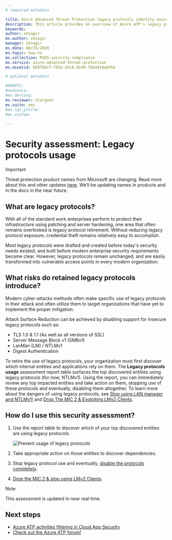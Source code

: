 ```yaml
---
# required metadata

title: Azure Advanced Threat Protection legacy protocols identity security posture assessment
description: This article provides an overview of Azure ATP's legacy protocol identification security posture assessment report.
keywords:
author: shsagir
ms.author: shsagir
manager: shsagir
ms.date: 08/25/2020
ms.topic: how-to
ms.collection: M365-security-compliance
ms.service: azure-advanced-threat-protection
ms.assetid: 6597b8c7-f83e-43c6-8149-fb4a914a845b

# optional metadata

#ROBOTS:
#audience:
#ms.devlang:
ms.reviewer: itargoet
ms.suite: ems
#ms.tgt_pltfrm:
#ms.custom:

---
```


# Security assessment: Legacy protocols usage

> [!IMPORTANT]
> Threat protection product names from Microsoft are changing. Read more about this and other updates [here](https://www.microsoft.com/security/blog/?p=91813).  We’ll be updating names in products and in the docs in the near future.

## What are legacy protocols?

With all of the standard work enterprises perform to protect their infrastructure using patching and server hardening, one area that often remains overlooked is legacy protocol retirement. Without reducing legacy protocol exposure, credential theft remains relatively easy to accomplish.

Most legacy protocols were drafted and created before today's security needs existed, and built before modern enterprise security requirements became clear. However, legacy protocols remain unchanged, and are easily transformed into vulnerable access points in every modern organization.

## What risks do retained legacy protocols introduce?

Modern cyber-attacks methods often make specific use of legacy protocols in their attack and often utilize them to target organizations that have yet to implement the proper mitigation.

Attack Surface Reduction can be achieved by disabling support for insecure legacy protocols such as:

- TLS 1.0 & 1.1 (As well as all versions of SSL)
- Server Message Block v1 (SMBv1)
- LanMan (LM) / NTLMv1
- Digest Authentication

To retire the use of legacy protocols, your organization must first discover which internal entities and applications rely on them. The **Legacy protocols usage** assessment report table surfaces the top discovered entities using legacy protocols (for now, NTLMv1). Using the report, you can immediately review any top impacted entities and take action on them, stopping use of these protocols and eventually, disabling them altogether. To learn more about the dangers of using legacy protocols, see [Stop using LAN manager and NTLMv1!](/archive/blogs/miriamxyra/stop-using-lan-manager-and-ntlmv1) and [Drop The MIC 2 & Exploiting LMv2 Clients](https://www.preempt.com/blog/active-directory-ntlm-attacks/).

## How do I use this security assessment?

1. Use the report table to discover which of your top discovered entities are using legacy protocols.

    ![Prevent usage of legacy protocols](media/atp-cas-isp-legacy-protocols-2.png)
1. Take appropriate action on those entities to discover dependencies.
1. Stop legacy protocol use and eventually, [disable the protocols completely](/archive/blogs/miriamxyra/stop-using-lan-manager-and-ntlmv1).
1. [Drop the MIC 2 & stop using LMv2 Clients](https://www.preempt.com/blog/active-directory-ntlm-attacks/).

> [!NOTE]
> This assessment is updated in near real time.

## Next steps

- [Azure ATP activities filtering in Cloud App Security](activities-filtering-mcas.md)
- [Check out the Azure ATP forum!](https://aka.ms/azureatpcommunity)